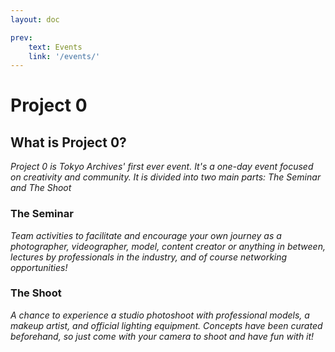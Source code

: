 ```yaml
---
layout: doc

prev:
    text: Events
    link: '/events/'
---
```


# Project 0

## What is Project 0?

*Project 0 is  Tokyo Archives' first ever event. It's a one-day event focused on creativity and community. It is divided into two main parts: The Seminar and The Shoot*

### The Seminar

*Team activities to facilitate and encourage your own journey as a photographer, videographer, model, content creator or anything in between, lectures by professionals in the industry, and of course networking opportunities!*

### The Shoot

*A chance to experience a studio photoshoot with professional models, a makeup artist, and official lighting equipment. Concepts have been curated beforehand, so just come with your camera to shoot and have fun with it!*

<!-- ![pics](../img/events/project-0/GRY00465.JPG)

![pics](../img/events/project-0/GRY00466.JPG)

![pics](../img/events/project-0/GRY00484.JPG)

![pics](../img/events/project-0/GRY00490.JPG)

![pics](../img/events/project-0/GRY00495.JPG)

![pics](../img/events/project-0/GRY00502.JPG)

![pics](../img/events/project-0/GRY00516.JPG)

![pics](../img/events/project-0/GRY00517.JPG)

![pics](../img/events/project-0/GRY00538.JPG)

![pics](../img/events/project-0/GRY00547.JPG)

![pics](../img/events/project-0/GRY00583.JPG)

![pics](../img/events/project-0/GRY00547.JPG)

![pics](../img/events/project-0/GRY00548.JPG)

![pics](../img/events/project-0/GRY00583.JPG)

![pics](../img/events/project-0/GRY00611.JPG)

![pics](../img/events/project-0/GRY00613.JPG)

![pics](../img/events/project-0/GRY01523.JPG) -->
